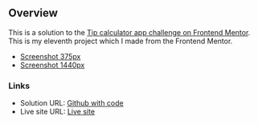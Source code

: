 ## Overview

This is a solution to the [Tip calculator app challenge on Frontend Mentor](https://www.frontendmentor.io/challenges/tip-calculator-app-ugJNGbJUX). This is my eleventh project which I made from the Frontend Mentor.

- [Screenshot 375px](./screenshot-375px.jpg)
- [Screenshot 1440px](./screenshot-1440px.jpg)

### Links

- Solution URL: [Github with code](https://github.com/konradbaczyk/Tip-calculator-app)
- Live site URL: [Live site](https://konradbaczyk.github.io/Tip-calculator-app/)
